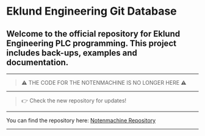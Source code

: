 # Eklund Engineering Git Database

## Welcome to the official repository for Eklund Engineering PLC programming. This project includes back-ups, examples and documentation.

---
>⚠️ THE CODE FOR THE NOTENMACHINE IS NO LONGER HERE ⚠️
---
>👉 Check the new repository for updates!
---
 You can find the repository here: [Notenmachine Repository](https://github.com/AlbertjanPieffers/Eklund_Engineering_Notenmachine/tree/main)

---
